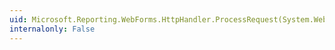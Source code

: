 ```yaml
---
uid: Microsoft.Reporting.WebForms.HttpHandler.ProcessRequest(System.Web.HttpContext)
internalonly: False
---
```

